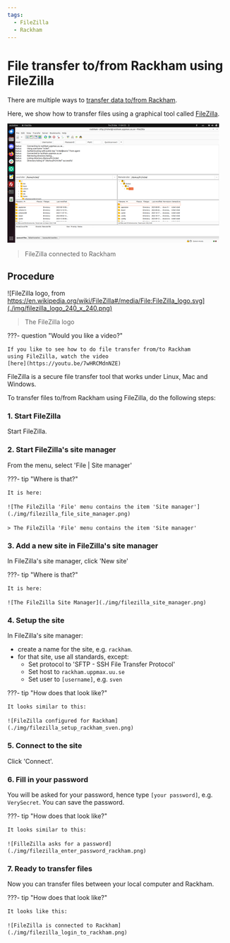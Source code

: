 ```yaml
---
tags:
  - FileZilla
  - Rackham
---
```


# File transfer to/from Rackham using FileZilla

There are multiple ways to [transfer data to/from Rackham](../cluster_guides/transfer_rackham.md).

Here, we show how to transfer files using a graphical tool called [FileZilla](filezilla.md).

![FileZilla connected to Rackham](./img/filezilla_login_to_rackham_480_x_270.png)

> FileZilla connected to Rackham

## Procedure

![FileZilla logo, from https://en.wikipedia.org/wiki/FileZilla#/media/File:FileZilla_logo.svg](./img/filezilla_logo_240_x_240.png)

> The FileZilla logo

???- question "Would you like a video?"

    If you like to see how to do file transfer from/to Rackham
    using FileZilla, watch the video
    [here](https://youtu.be/7wHRCMdnNZE)

FileZilla is a secure file transfer tool that works under Linux, Mac and Windows.

To transfer files to/from Rackham using FileZilla, do
the following steps:

### 1. Start FileZilla

Start FileZilla.

### 2. Start FileZilla's site manager

From the menu, select 'File | Site manager'

???- tip "Where is that?"

    It is here:

    ![The FileZilla 'File' menu contains the item 'Site manager'](./img/filezilla_file_site_manager.png)

    > The FileZilla 'File' menu contains the item 'Site manager'

### 3. Add a new site in FileZilla's site manager

In FileZilla's site manager, click 'New site'

???- tip "Where is that?"

    It is here:

    ![The FileZilla Site Manager](./img/filezilla_site_manager.png)

### 4. Setup the site

In FileZilla's site manager:

- create a name for the site, e.g. `rackham`.
- for that site, use all standards, except:
    - Set protocol to 'SFTP - SSH File Transfer Protocol'
    - Set host to `rackham.uppmax.uu.se`
    - Set user to `[username]`, e.g. `sven`

???- tip "How does that look like?"

    It looks similar to this:

    ![FileZilla configured for Rackham](./img/filezilla_setup_rackham_sven.png)

### 5. Connect to the site

Click 'Connect'.

### 6. Fill in your password

You will be asked for your password, hence
type `[your password]`, e.g. `VerySecret`.
You can save the password.

???- tip "How does that look like?"

    It looks similar to this:

    ![FilleZilla asks for a password](./img/filezilla_enter_password_rackham.png)

### 7. Ready to transfer files

Now you can transfer files between your local computer and Rackham.

???- tip "How does that look like?"

    It looks like this:

    ![FileZilla is connected to Rackham](./img/filezilla_login_to_rackham.png)
